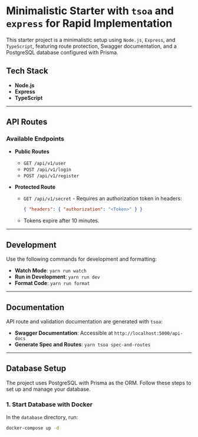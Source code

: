 # Minimalistic Starter with `tsoa` and `express` for Rapid Implementation

This starter project is a minimalistic setup using `Node.js`, `Express`, and `TypeScript`, featuring route protection, Swagger documentation, and a PostgreSQL database configured with Prisma.

## Tech Stack

- **Node.js**
- **Express**
- **TypeScript**

---

## API Routes

### Available Endpoints

- **Public Routes**
  - `GET /api/v1/user`
  - `POST /api/v1/login`
  - `POST /api/v1/register`

- **Protected Route**
  - `GET /api/v1/secret` - Requires an authorization token in headers:
    ```json
    { "headers": { "authorization": "<Token>" } }
    ```
  - Tokens expire after 10 minutes.

---

## Development

Use the following commands for development and formatting:

- **Watch Mode**: `yarn run watch`
- **Run in Development**: `yarn run dev`
- **Format Code**: `yarn run format`

---

## Documentation

API route and validation documentation are generated with `tsoa`:

- **Swagger Documentation**: Accessible at `http://localhost:5000/api-docs`
- **Generate Spec and Routes**: `yarn tsoa spec-and-routes`

---

## Database Setup

The project uses PostgreSQL with Prisma as the ORM. Follow these steps to set up and manage your database.

### 1. Start Database with Docker

In the `database` directory, run:

```bash
docker-compose up -d
